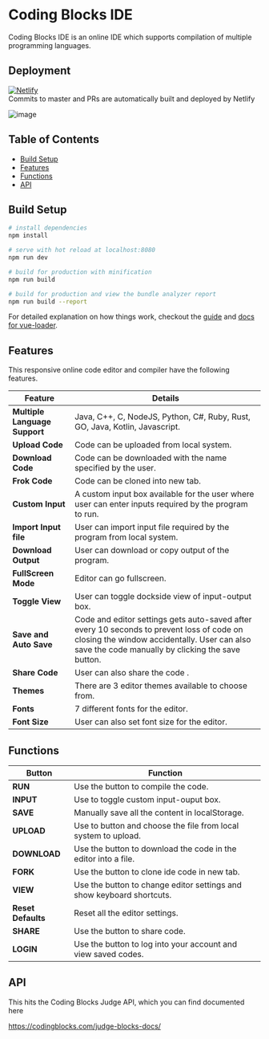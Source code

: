 # Coding Blocks IDE  
Coding Blocks IDE is an online IDE which supports compilation of multiple programming languages. 

## Deployment

[![Netlify](https://www.netlify.com/img/global/badges/netlify-color-accent.svg)](https://app.netlify.com/sites/cb-ide)  
Commits to master and PRs are automatically built and deployed by Netlify

![image](https://user-images.githubusercontent.com/22571395/40135873-ffe73618-5963-11e8-85db-01c103688f4a.png)

## Table of Contents
- [Build Setup](#build-setup)
- [Features](#features)
- [Functions](#functions)
- [API](#api)
  
## Build Setup

``` bash
# install dependencies
npm install

# serve with hot reload at localhost:8080
npm run dev

# build for production with minification
npm run build

# build for production and view the bundle analyzer report
npm run build --report
```

For detailed explanation on how things work, checkout the [guide](http://vuejs-templates.github.io/webpack/) and [docs for vue-loader](http://vuejs.github.io/vue-loader).

## Features
This responsive online code editor and compiler have the following features.

|Feature|Details|
|-------|-------|
|**Multiple Language Support**|Java, C++, C, NodeJS, Python, C#, Ruby, Rust, GO, Java, Kotlin, Javascript.|
|**Upload Code**|Code can be uploaded from local system.|
|**Download Code**|Code can be downloaded with the name specified by the user.|
|**Frok Code**|Code can be cloned into new tab.|
|**Custom Input**|A custom input box available for the user where user can enter inputs required by the program to run.|
|**Import Input file**|User can import input file required by the program from local system.|
|**Download Output**|User can download or copy output of the program.|
|**FullScreen Mode**|Editor can go fullscreen.|
|**Toggle View**|User can toggle dockside view of input-output box.|
|**Save and Auto Save**|Code and editor settings gets auto-saved after every 10 seconds to prevent loss of code on closing the window accidentally. User can also save the code manually by clicking the save button.|
|**Share Code**|User can also share the code .|
|**Themes**|There are 3 editor themes available to choose from.|
|**Fonts**|7 different fonts for the editor.|
|**Font Size**|User can also set font size for the editor.|


## Functions
|Button|Function|
|------|--------|
|**RUN**|Use the button to compile the code.|
|**INPUT**|Use to toggle custom input-ouput box.|
|**SAVE**| Manually save all the content in localStorage.|
|**UPLOAD**|Use to button and choose the file from local system to upload.|
|**DOWNLOAD**|Use the button to download the code in the editor into a file.|
|**FORK**|Use the button to clone ide code in new tab.|
|**VIEW**|Use the button to change editor settings and show keyboard shortcuts.|
|**Reset Defaults**| Reset all the editor settings.|
|**SHARE**|Use the button to share code.|
|**LOGIN**|Use the button to log into your account and view saved codes.|


## API 
This hits the Coding Blocks Judge API, which you can find documented here

<https://codingblocks.com/judge-blocks-docs/>

